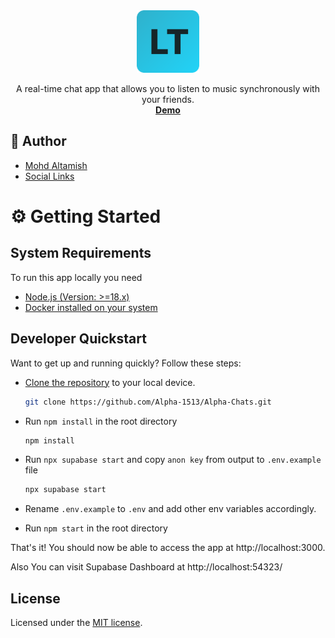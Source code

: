 <p align="center" style="margin-top: 120px">
  <a href="https://listen-together.app">
   <img src="./public/listen-together-logo.png" width="100px" alt="Listen Together Logo">
  </a>
</p>

  <p align="center">
  A real-time chat app that allows you to listen to music synchronously with your friends.
  <br>
    <a href="https://listen-together.app"><strong>Demo</strong></a>
  </p>

## 🙇 Author

- [Mohd Altamish](https://www.linkedin.com/in/mohd-altamish-506404330?utm_source=share&utm_campaign=share_via&utm_content=profile&utm_medium=android_app)
- [Social Links](https://linktr.ee/mohd_altamish)

# ⚙️ Getting Started 

## System Requirements

To run this app locally you need

- [Node.js (Version: >=18.x)](https://nodejs.org/en/download/)
- [Docker installed on your system](https://docs.docker.com/engine/install/)

## Developer Quickstart

Want to get up and running quickly? Follow these steps:

- [Clone the repository](https://help.github.com/articles/cloning-a-repository/) to your local device.

  ```sh
  git clone https://github.com/Alpha-1513/Alpha-Chats.git
  ```

- Run `npm install` in the root directory
  ```sh
  npm install
  ```
- Run `npx supabase start` and copy `anon key` from output to `.env.example` file
  ```sh
  npx supabase start
  ```
- Rename `.env.example` to `.env` and add other env variables accordingly.
- Run `npm start` in the root directory

That's it! You should now be able to access the app at http://localhost:3000.

Also You can visit Supabase Dashboard at http://localhost:54323/

## License

Licensed under the [MIT license](https://github.com/shadcn/taxonomy/blob/main/LICENSE.md).
